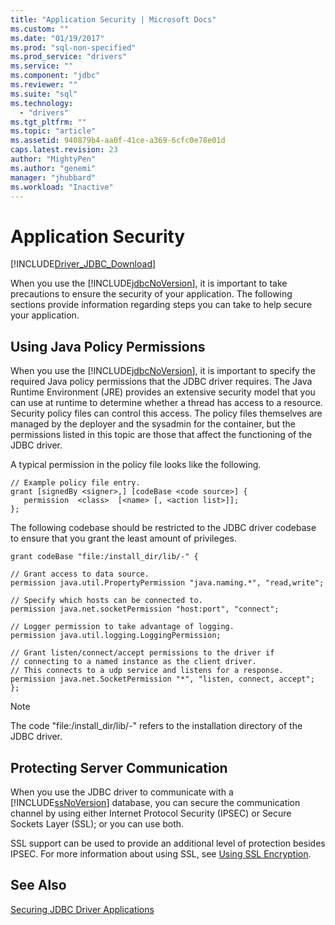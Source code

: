 ```yaml
---
title: "Application Security | Microsoft Docs"
ms.custom: ""
ms.date: "01/19/2017"
ms.prod: "sql-non-specified"
ms.prod_service: "drivers"
ms.service: ""
ms.component: "jdbc"
ms.reviewer: ""
ms.suite: "sql"
ms.technology: 
  - "drivers"
ms.tgt_pltfrm: ""
ms.topic: "article"
ms.assetid: 940879b4-aa0f-41ce-a369-6cfc0e78e01d
caps.latest.revision: 23
author: "MightyPen"
ms.author: "genemi"
manager: "jhubbard"
ms.workload: "Inactive"
---
```

# Application Security
[!INCLUDE[Driver_JDBC_Download](../../includes/driver_jdbc_download.md)]

  When you use the [!INCLUDE[jdbcNoVersion](../../includes/jdbcnoversion_md.md)], it is important to take precautions to ensure the security of your application. The following sections provide information regarding steps you can take to help secure your application.  
  
## Using Java Policy Permissions  
 When you use the [!INCLUDE[jdbcNoVersion](../../includes/jdbcnoversion_md.md)], it is important to specify the required Java policy permissions that the JDBC driver requires. The Java Runtime Environment (JRE) provides an extensive security model that you can use at runtime to determine whether a thread has access to a resource. Security policy files can control this access. The policy files themselves are managed by the deployer and the sysadmin for the container, but the permissions listed in this topic are those that affect the functioning of the JDBC driver.  
  
 A typical permission in the policy file looks like the following.  
  
```  
// Example policy file entry.  
grant [signedBy <signer>,] [codeBase <code source>] {  
   permission  <class>  [<name> [, <action list>]];  
};  
```  
  
 The following codebase should be restricted to the JDBC driver codebase to ensure that you grant the least amount of privileges.  
  
```  
grant codeBase "file:/install_dir/lib/-" {  
  
// Grant access to data source.  
permission java.util.PropertyPermission "java.naming.*", "read,write";  
  
// Specify which hosts can be connected to.  
permission java.net.socketPermission "host:port", "connect";  
  
// Logger permission to take advantage of logging.  
permission java.util.logging.LoggingPermission;  
  
// Grant listen/connect/accept permissions to the driver if   
// connecting to a named instance as the client driver.   
// This connects to a udp service and listens for a response.  
permission java.net.SocketPermission "*", "listen, connect, accept";   
};   
```  
  
> [!NOTE]  
>  The code "file:/install_dir/lib/-" refers to the installation directory of the JDBC driver.  
  
## Protecting Server Communication  
 When you use the JDBC driver to communicate with a [!INCLUDE[ssNoVersion](../../includes/ssnoversion_md.md)] database, you can secure the communication channel by using either Internet Protocol Security (IPSEC) or Secure Sockets Layer (SSL); or you can use both.  
  
 SSL support can be used to provide an additional level of protection besides IPSEC. For more information about using SSL, see [Using SSL Encryption](../../connect/jdbc/using-ssl-encryption.md).  
  
## See Also  
 [Securing JDBC Driver Applications](../../connect/jdbc/securing-jdbc-driver-applications.md)  
  
  

